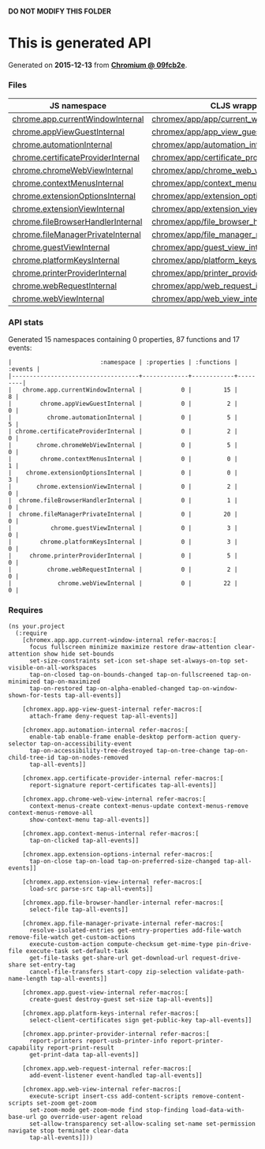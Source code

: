#### DO NOT MODIFY THIS FOLDER

# This is generated API

Generated on **2015-12-13** from **[Chromium @ 09fcb2e](https://chromium.googlesource.com/chromium/src.git/+/09fcb2eedde3eff959c69f0ef531d34ff663bf2a)**.

### Files

| JS namespace | CLJS wrapper |
| --- | --- |
| [chrome.app.currentWindowInternal](https://developer.chrome.com/extensions/app.currentWindowInternal) | [chromex/app/app/current_window_internal.clj](chromex/app/app/current_window_internal.clj) |
| [chrome.appViewGuestInternal](https://developer.chrome.com/extensions/appViewGuestInternal) | [chromex/app/app_view_guest_internal.clj](chromex/app/app_view_guest_internal.clj) |
| [chrome.automationInternal](https://developer.chrome.com/extensions/automationInternal) | [chromex/app/automation_internal.clj](chromex/app/automation_internal.clj) |
| [chrome.certificateProviderInternal](https://developer.chrome.com/extensions/certificateProviderInternal) | [chromex/app/certificate_provider_internal.clj](chromex/app/certificate_provider_internal.clj) |
| [chrome.chromeWebViewInternal](https://developer.chrome.com/extensions/chromeWebViewInternal) | [chromex/app/chrome_web_view_internal.clj](chromex/app/chrome_web_view_internal.clj) |
| [chrome.contextMenusInternal](https://developer.chrome.com/extensions/contextMenusInternal) | [chromex/app/context_menus_internal.clj](chromex/app/context_menus_internal.clj) |
| [chrome.extensionOptionsInternal](https://developer.chrome.com/extensions/extensionOptionsInternal) | [chromex/app/extension_options_internal.clj](chromex/app/extension_options_internal.clj) |
| [chrome.extensionViewInternal](https://developer.chrome.com/extensions/extensionViewInternal) | [chromex/app/extension_view_internal.clj](chromex/app/extension_view_internal.clj) |
| [chrome.fileBrowserHandlerInternal](https://developer.chrome.com/extensions/fileBrowserHandlerInternal) | [chromex/app/file_browser_handler_internal.clj](chromex/app/file_browser_handler_internal.clj) |
| [chrome.fileManagerPrivateInternal](https://developer.chrome.com/extensions/fileManagerPrivateInternal) | [chromex/app/file_manager_private_internal.clj](chromex/app/file_manager_private_internal.clj) |
| [chrome.guestViewInternal](https://developer.chrome.com/extensions/guestViewInternal) | [chromex/app/guest_view_internal.clj](chromex/app/guest_view_internal.clj) |
| [chrome.platformKeysInternal](https://developer.chrome.com/extensions/platformKeysInternal) | [chromex/app/platform_keys_internal.clj](chromex/app/platform_keys_internal.clj) |
| [chrome.printerProviderInternal](https://developer.chrome.com/extensions/printerProviderInternal) | [chromex/app/printer_provider_internal.clj](chromex/app/printer_provider_internal.clj) |
| [chrome.webRequestInternal](https://developer.chrome.com/extensions/webRequestInternal) | [chromex/app/web_request_internal.clj](chromex/app/web_request_internal.clj) |
| [chrome.webViewInternal](https://developer.chrome.com/extensions/webViewInternal) | [chromex/app/web_view_internal.clj](chromex/app/web_view_internal.clj) |


### API stats

Generated 15 namespaces containing 0 properties, 87 functions and 17 events:


    |                         :namespace | :properties | :functions | :events |
    |------------------------------------+-------------+------------+---------|
    |   chrome.app.currentWindowInternal |           0 |         15 |       8 |
    |        chrome.appViewGuestInternal |           0 |          2 |       0 |
    |          chrome.automationInternal |           0 |          5 |       5 |
    | chrome.certificateProviderInternal |           0 |          2 |       0 |
    |       chrome.chromeWebViewInternal |           0 |          5 |       0 |
    |        chrome.contextMenusInternal |           0 |          0 |       1 |
    |    chrome.extensionOptionsInternal |           0 |          0 |       3 |
    |       chrome.extensionViewInternal |           0 |          2 |       0 |
    |  chrome.fileBrowserHandlerInternal |           0 |          1 |       0 |
    |  chrome.fileManagerPrivateInternal |           0 |         20 |       0 |
    |           chrome.guestViewInternal |           0 |          3 |       0 |
    |        chrome.platformKeysInternal |           0 |          3 |       0 |
    |     chrome.printerProviderInternal |           0 |          5 |       0 |
    |          chrome.webRequestInternal |           0 |          2 |       0 |
    |             chrome.webViewInternal |           0 |         22 |       0 |

### Requires

```
(ns your.project
  (:require
    [chromex.app.app.current-window-internal refer-macros:[
      focus fullscreen minimize maximize restore draw-attention clear-attention show hide set-bounds
      set-size-constraints set-icon set-shape set-always-on-top set-visible-on-all-workspaces
      tap-on-closed tap-on-bounds-changed tap-on-fullscreened tap-on-minimized tap-on-maximized
      tap-on-restored tap-on-alpha-enabled-changed tap-on-window-shown-for-tests tap-all-events]]
    
    [chromex.app.app-view-guest-internal refer-macros:[
      attach-frame deny-request tap-all-events]]
    
    [chromex.app.automation-internal refer-macros:[
      enable-tab enable-frame enable-desktop perform-action query-selector tap-on-accessibility-event
      tap-on-accessibility-tree-destroyed tap-on-tree-change tap-on-child-tree-id tap-on-nodes-removed
      tap-all-events]]
    
    [chromex.app.certificate-provider-internal refer-macros:[
      report-signature report-certificates tap-all-events]]
    
    [chromex.app.chrome-web-view-internal refer-macros:[
      context-menus-create context-menus-update context-menus-remove context-menus-remove-all
      show-context-menu tap-all-events]]
    
    [chromex.app.context-menus-internal refer-macros:[
      tap-on-clicked tap-all-events]]
    
    [chromex.app.extension-options-internal refer-macros:[
      tap-on-close tap-on-load tap-on-preferred-size-changed tap-all-events]]
    
    [chromex.app.extension-view-internal refer-macros:[
      load-src parse-src tap-all-events]]
    
    [chromex.app.file-browser-handler-internal refer-macros:[
      select-file tap-all-events]]
    
    [chromex.app.file-manager-private-internal refer-macros:[
      resolve-isolated-entries get-entry-properties add-file-watch remove-file-watch get-custom-actions
      execute-custom-action compute-checksum get-mime-type pin-drive-file execute-task set-default-task
      get-file-tasks get-share-url get-download-url request-drive-share set-entry-tag
      cancel-file-transfers start-copy zip-selection validate-path-name-length tap-all-events]]
    
    [chromex.app.guest-view-internal refer-macros:[
      create-guest destroy-guest set-size tap-all-events]]
    
    [chromex.app.platform-keys-internal refer-macros:[
      select-client-certificates sign get-public-key tap-all-events]]
    
    [chromex.app.printer-provider-internal refer-macros:[
      report-printers report-usb-printer-info report-printer-capability report-print-result
      get-print-data tap-all-events]]
    
    [chromex.app.web-request-internal refer-macros:[
      add-event-listener event-handled tap-all-events]]
    
    [chromex.app.web-view-internal refer-macros:[
      execute-script insert-css add-content-scripts remove-content-scripts set-zoom get-zoom
      set-zoom-mode get-zoom-mode find stop-finding load-data-with-base-url go override-user-agent reload
      set-allow-transparency set-allow-scaling set-name set-permission navigate stop terminate clear-data
      tap-all-events]]))
```